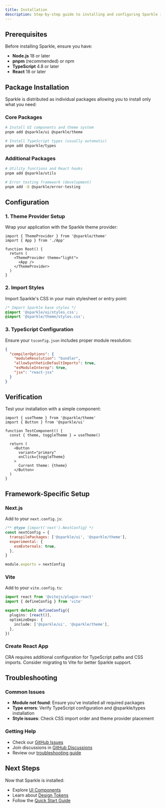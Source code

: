 ```yaml
---
title: Installation
description: Step-by-step guide to installing and configuring Sparkle in your project.
---
```


## Prerequisites

Before installing Sparkle, ensure you have:

- **Node.js** 18 or later
- **pnpm** (recommended) or npm
- **TypeScript** 4.8 or later
- **React** 18 or later

## Package Installation

Sparkle is distributed as individual packages allowing you to install only what you need:

### Core Packages

```bash
# Install UI components and theme system
pnpm add @sparkle/ui @sparkle/theme

# Install TypeScript types (usually automatic)
pnpm add @sparkle/types
```

### Additional Packages

```bash
# Utility functions and React hooks
pnpm add @sparkle/utils

# Error testing framework (development)
pnpm add -D @sparkle/error-testing
```

## Configuration

### 1. Theme Provider Setup

Wrap your application with the Sparkle theme provider:

```tsx
import { ThemeProvider } from '@sparkle/theme'
import { App } from './App'

function Root() {
  return (
    <ThemeProvider theme="light">
      <App />
    </ThemeProvider>
  )
}
```

### 2. Import Styles

Import Sparkle's CSS in your main stylesheet or entry point:

```css
/* Import Sparkle base styles */
@import '@sparkle/ui/styles.css';
@import '@sparkle/theme/styles.css';
```

### 3. TypeScript Configuration

Ensure your `tsconfig.json` includes proper module resolution:

```json
{
  "compilerOptions": {
    "moduleResolution": "bundler",
    "allowSyntheticDefaultImports": true,
    "esModuleInterop": true,
    "jsx": "react-jsx"
  }
}
```

## Verification

Test your installation with a simple component:

```tsx
import { useTheme } from '@sparkle/theme'
import { Button } from '@sparkle/ui'

function TestComponent() {
  const { theme, toggleTheme } = useTheme()

  return (
    <Button
      variant="primary"
      onClick={toggleTheme}
    >
      Current theme: {theme}
    </Button>
  )
}
```

## Framework-Specific Setup

### Next.js

Add to your `next.config.js`:

```javascript
/** @type {import('next').NextConfig} */
const nextConfig = {
  transpilePackages: ['@sparkle/ui', '@sparkle/theme'],
  experimental: {
    esmExternals: true,
  },
}

module.exports = nextConfig
```

### Vite

Add to your `vite.config.ts`:

```typescript
import react from '@vitejs/plugin-react'
import { defineConfig } from 'vite'

export default defineConfig({
  plugins: [react()],
  optimizeDeps: {
    include: ['@sparkle/ui', '@sparkle/theme'],
  },
})
```

### Create React App

CRA requires additional configuration for TypeScript paths and CSS imports. Consider migrating to Vite for better Sparkle support.

## Troubleshooting

### Common Issues

- **Module not found**: Ensure you've installed all required packages
- **Type errors**: Verify TypeScript configuration and @sparkle/types installation
- **Style issues**: Check CSS import order and theme provider placement

### Getting Help

- Check our [GitHub Issues](https://github.com/marcusrbrown/sparkle/issues)
- Join discussions in [GitHub Discussions](https://github.com/marcusrbrown/sparkle/discussions)
- Review our [troubleshooting guide](/development/contributing/)

## Next Steps

Now that Sparkle is installed:

- Explore [UI Components](/components/overview/)
- Learn about [Design Tokens](/theme/overview/)
- Follow the [Quick Start Guide](/getting-started/quick-start/)
